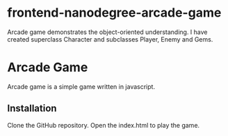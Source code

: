 frontend-nanodegree-arcade-game
===============================

Arcade game demonstrates the object-oriented understanding. I have created superclass Character and subclasses Player, Enemy and Gems. 

# Arcade Game
Arcade game is a simple game written in javascript.

## Installation
Clone the GitHub repository.
 Open the index.html to play the game.
